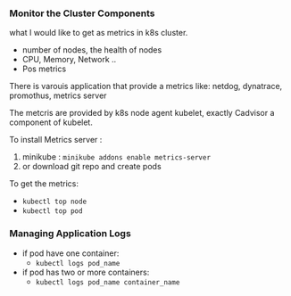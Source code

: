 ### Monitor the Cluster Components
what I would like to get as metrics in k8s cluster.
- number of nodes, the health of nodes
- CPU, Memory, Network ..
- Pos metrics

There is varouis application that provide a metrics like: netdog, dynatrace, promothus, metrics server

The metcris are provided by k8s node agent kubelet, exactly Cadvisor a component of kubelet.

To install Metrics server :
1. minikube : `minikube addons enable metrics-server`
2. or download git repo and create pods

To get the metrics:
- `kubectl top node`
- `kubectl top pod`


### Managing Application Logs
- if pod have one container:
	- `kubectl logs pod_name`
- if pod has two or more containers:
	- `kubectl logs pod_name container_name`